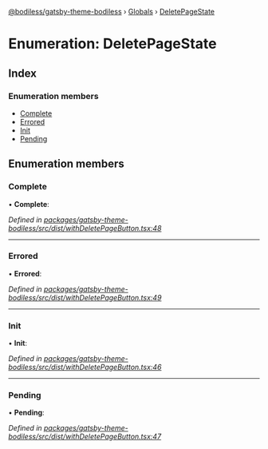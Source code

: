 [@bodiless/gatsby-theme-bodiless](../README.md) › [Globals](../globals.md) › [DeletePageState](deletepagestate.md)

# Enumeration: DeletePageState

## Index

### Enumeration members

* [Complete](deletepagestate.md#complete)
* [Errored](deletepagestate.md#errored)
* [Init](deletepagestate.md#init)
* [Pending](deletepagestate.md#pending)

## Enumeration members

###  Complete

• **Complete**:

*Defined in [packages/gatsby-theme-bodiless/src/dist/withDeletePageButton.tsx:48](https://github.com/johnsonandjohnson/Bodiless-JS/blob/aaf195a8/packages/gatsby-theme-bodiless/src/dist/withDeletePageButton.tsx#L48)*

___

###  Errored

• **Errored**:

*Defined in [packages/gatsby-theme-bodiless/src/dist/withDeletePageButton.tsx:49](https://github.com/johnsonandjohnson/Bodiless-JS/blob/aaf195a8/packages/gatsby-theme-bodiless/src/dist/withDeletePageButton.tsx#L49)*

___

###  Init

• **Init**:

*Defined in [packages/gatsby-theme-bodiless/src/dist/withDeletePageButton.tsx:46](https://github.com/johnsonandjohnson/Bodiless-JS/blob/aaf195a8/packages/gatsby-theme-bodiless/src/dist/withDeletePageButton.tsx#L46)*

___

###  Pending

• **Pending**:

*Defined in [packages/gatsby-theme-bodiless/src/dist/withDeletePageButton.tsx:47](https://github.com/johnsonandjohnson/Bodiless-JS/blob/aaf195a8/packages/gatsby-theme-bodiless/src/dist/withDeletePageButton.tsx#L47)*
